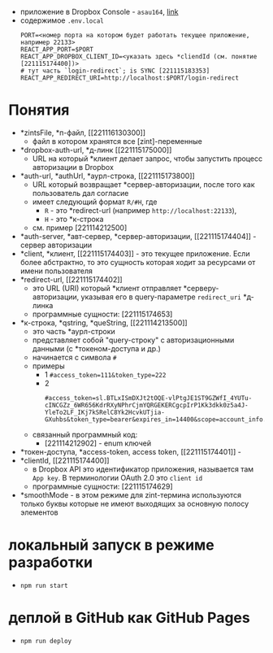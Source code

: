 - приложение в Dropbox Console - `asau164`, [link](https://www.dropbox.com/developers/apps/info/7zprmzwuj93k5gg)
- содержимое `.env.local`
  ```
  PORT=<номер порта на котором будет работать текущее приложение, например 22133>
  REACT_APP_PORT=$PORT
  REACT_APP_DROPBOX_CLIENT_ID=<указать здесь *cliendId (см. понятие [221115174400])>
  # тут часть `login-redirect`; is SYNC [221115183353]
  REACT_APP_REDIRECT_URI=http://localhost:$PORT/login-redirect
  ```

# Понятия
- *zintsFile, *п-файл, [[221116130300]] 
  - файл в котором хранятся все [zint]-переменные
- *dropbox-auth-url, *д-линк [[221115175000]]
  - URL на который *клиент делает запрос, чтобы запустить процесс авторизации в Dropbox
- *auth-url, *authUrl, *аурл-строка, [[221115173800]]
  - URL который возвращает *сервер-авторизации, после того как пользователь дал согласие
  - имеет следующий формат `R/#H`, где 
    - `R` - это *redirect-url (например `http://localhost:22133`), 
    - `H` - это *к-строка
  - см. пример [221114212500]
- *auth-server, *авт-сервер, *сервер-авторизации, [[221115174404]] - сервер авторизации
- *client, *клиент, [[221115174403]] - это текущее приложение. Если более абстрактно, то это сущность которая ходит за ресурсами от имени пользователя
- *redirect-url, [[221115174402]] 
  - это URL (URI) который *клиент отправляет *серверу-авторизации, указывая его в query-параметре `redirect_uri` *д-линка 
  - программные сущности: [221115174653]
- *к-строка, *qstring, *queString, [[221114213500]]
  - это часть *аурл-строки
  - представляет собой "query-строку" с авторизационными данными (с *токеном-доступа и др.)
  - начинается с символа `#`
  - примеры 
    - 1 `#access_token=111&token_type=222` 
    - 2 
      ```
      #access_token=sl.BTLxISmDXJt2tOQE-vlPtgJE1ST9GZWfI_4YUTu-cINCGZz_6WR656KdrRXyNPhrCjmYQRGEKERCgcpIrP1Kk3dkk0z5a4J-YleTo2LF_IKj7kSRelC8Yk2HcvkUTjia-GXuhbs&token_type=bearer&expires_in=14400&scope=account_info.read&uid=7182663&account_id=dbid%3AAABjnmL2fEo_nz7ofGYhefI3a7IiLvZrhE4&state=auth_token%2Ffrom_oauth1%21k2m%2FicDpJsdVq1h4SvUhsJ5b
      ```
  - связанный программный код: 
    - [221114212902] - enum ключей
- *токен-доступа, *access-token, access token, [[221115174401]] - 
- *clientId, [[221115174400]] 
  - в Dropbox API это идентификатор приложения, называется там `App key`. В терминологии OAuth 2.0 это `client id`
  - программные сущности: [221115174629]
- *smoothMode - в этом режиме для zint-термина используются только буквы которые не имеют выходящих за основную полосу элементов

# локальный запуск в режиме разработки
- `npm run start`

# деплой в GitHub как GitHub Pages
- `npm run deploy`
